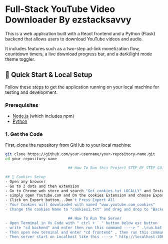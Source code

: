 # Full-Stack YouTube Video Downloader By ezstacksavvy

This is a web application built with a React frontend and a Python (Flask) backend that allows users to download YouTube videos and audio.

It includes features such as a two-step ad-link monetization flow, countdown timers, a live download progress bar, and a dark/light mode theme toggler.

## 🚀 Quick Start & Local Setup

Follow these steps to get the application running on your local machine for testing and development.

### Prerequisites

- [Node.js](https://nodejs.org/) (which includes npm)
- [Python](https://www.python.org/downloads/)

### 1. Get the Code

First, clone the repository from GitHub to your local machine:

```bash
git clone https://github.com/your-username/your-repository-name.git
cd your-repository-name

                            ## How To Run this Project STEP_BY_STEP GUIDE

## 🚀 Cookies Setup 
- Open any browser 
- Go to 3 dots and then extension 
- Go to Chrome web store and search "Get cookies.txt LOCALLY" and Install It 
- simply open Youtube.com and On the cookies Extension and choose Export Format: "Netscape"
- Click on Export button...Don't Press Export All
- Your Cookies will downlaoded with named "www.youtube.com_cookies"
- Change the cookies Name to "cookies1.txt" and drag and drop to "Backend Folder" directory Where backend , frontend , README.md , setup.bat etc files and folder are present...

                            ## How To Run The Server
- Open Terminal in Vs Code with " ctrl + ` " button below esc button
- write "cd backend" and enter then run this command ----> " .\run.bat "
- Then open new terminal and enter "cd frontend" , then run this command ----> "npm start"
- Then server start on Localhost like this ----> " http://localhost:3000 "